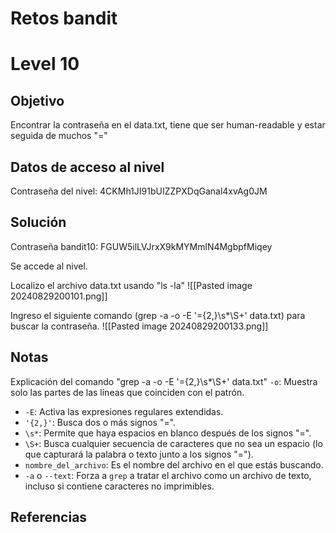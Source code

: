 # Retos bandit

# Level 10

## Objetivo
Encontrar la contraseña en el data.txt, tiene que ser human-readable y estar seguida de muchos "="
## Datos de acceso al nivel

Contraseña del nivel: 4CKMh1JI91bUIZZPXDqGanal4xvAg0JM
## Solución

Contraseña bandit10: FGUW5ilLVJrxX9kMYMmlN4MgbpfMiqey

Se accede al nivel.

Localizo el archivo data.txt usando "ls -la"
![[Pasted image 20240829200101.png]]

Ingreso el siguiente comando (grep -a -o -E '={2,}\s*\S+' data.txt) para buscar la contraseña.
![[Pasted image 20240829200133.png]]
## Notas

Explicación del comando "grep -a -o -E '={2,}\s*\S+' data.txt"
	`-o`: Muestra solo las partes de las líneas que coinciden con el patrón.
- `-E`: Activa las expresiones regulares extendidas.
- `'{2,}'`: Busca dos o más signos "=".
- `\s*`: Permite que haya espacios en blanco después de los signos "=".
- `\S+`: Busca cualquier secuencia de caracteres que no sea un espacio (lo que capturará la palabra o texto junto a los signos "=").
- `nombre_del_archivo`: Es el nombre del archivo en el que estás buscando.
- `-a` o `--text`: Forza a `grep` a tratar el archivo como un archivo de texto, incluso si contiene caracteres no imprimibles.
## Referencias



